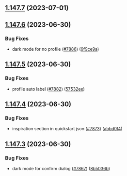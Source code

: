 ## [1.147.7](https://github.com/EddieHubCommunity/LinkFree/compare/v1.147.6...v1.147.7) (2023-07-01)



## [1.147.6](https://github.com/EddieHubCommunity/LinkFree/compare/v1.147.5...v1.147.6) (2023-06-30)


### Bug Fixes

* dark mode for no profile ([#7886](https://github.com/EddieHubCommunity/LinkFree/issues/7886)) ([6f9ce9a](https://github.com/EddieHubCommunity/LinkFree/commit/6f9ce9a5b66901bbaed107a69b36d50dbbf28a12))



## [1.147.5](https://github.com/EddieHubCommunity/LinkFree/compare/v1.147.4...v1.147.5) (2023-06-30)


### Bug Fixes

* profile auto label ([#7882](https://github.com/EddieHubCommunity/LinkFree/issues/7882)) ([57532ee](https://github.com/EddieHubCommunity/LinkFree/commit/57532ee9404d1b292bb99bfe6a31805c626700e5))



## [1.147.4](https://github.com/EddieHubCommunity/LinkFree/compare/v1.147.3...v1.147.4) (2023-06-30)


### Bug Fixes

* inspiration section in quickstart json ([#7873](https://github.com/EddieHubCommunity/LinkFree/issues/7873)) ([abbd0f4](https://github.com/EddieHubCommunity/LinkFree/commit/abbd0f4a1b824798d3aee8507a994add0a288623))



## [1.147.3](https://github.com/EddieHubCommunity/LinkFree/compare/v1.147.2...v1.147.3) (2023-06-30)


### Bug Fixes

* dark mode for confirm dialog ([#7867](https://github.com/EddieHubCommunity/LinkFree/issues/7867)) ([8b5036b](https://github.com/EddieHubCommunity/LinkFree/commit/8b5036b58c93d518f6db2b21f2b0e390dd24acc8))



